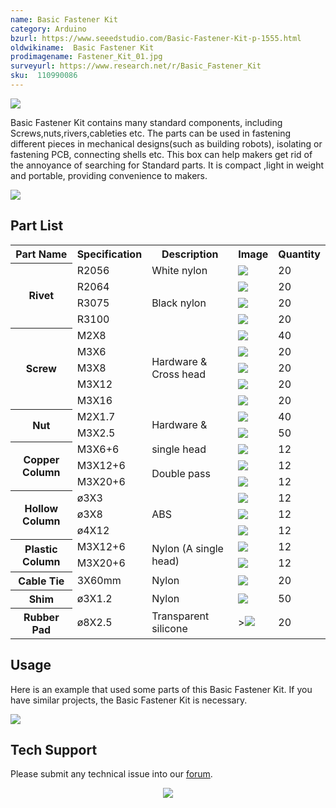 ```yaml
---
name: Basic Fastener Kit
category: Arduino
bzurl: https://www.seeedstudio.com/Basic-Fastener-Kit-p-1555.html
oldwikiname:  Basic Fastener Kit
prodimagename: Fastener_Kit_01.jpg
surveyurl: https://www.research.net/r/Basic_Fastener_Kit
sku:  110990086
---
```

![](https://files.seeedstudio.com/wiki/Basic_Fastener_Kit/img/Fastener_Kit_01.jpg)

Basic Fastener Kit contains many standard components, including Screws,nuts,rivers,cableties etc. The parts can be used in fastening different pieces in mechanical designs(such as building robots), isolating or fastening PCB, connecting shells etc. This box can help makers get rid of the annoyance of searching for Standard parts. It is compact ,light in weight and portable, providing convenience to makers.

[![](https://files.seeedstudio.com/wiki/Seeed-WiKi/docs/images/300px-Get_One_Now_Banner-ragular.png)](https://www.seeedstudio.com/Basic-Fastener-Kit-p-1555.html)

##  Part List

<table  cellspacing="0" width="80%">
<tr>
<th scope="col"> Part Name
</th>
<th scope="col"> Specification
</th>
<th scope="col"> Description
</th>
<th scope="col"> Image
</th>
<th scope="col"> Quantity
</th></tr>
<tr>
<th rowspan="4" scope="row"> Rivet
</th>
<td> R2056
</td>
<td> White nylon
</td>
<td> <img src="https://files.seeedstudio.com/wiki/Basic_Fastener_Kit/img/Rivet.jpg" />
</td>
<td> 20
</td></tr>
<tr>
<td scope="row"> R2064
</td>
<td rowspan="3"> Black nylon
</td>
<td> <img src="https://files.seeedstudio.com/wiki/Basic_Fastener_Kit/img/Rivet.jpg" />
</td>
<td> 20
</td></tr>
<tr>
<td scope="row"> R3075
</td>
<td> <img src="https://files.seeedstudio.com/wiki/Basic_Fastener_Kit/img/Rivet.jpg" />
</td>
<td> 20
</td></tr>
<tr>
<td scope="row"> R3100
</td>
<td> <img src="https://files.seeedstudio.com/wiki/Basic_Fastener_Kit/img/Rivet.jpg" />
</td>
<td> 20
</td></tr>
<tr>
<th rowspan="5" scope="row"> Screw
</th>
<td> M2X8
</td>
<td rowspan="5"> Hardware &amp; Cross head
</td>
<td> <img src="https://files.seeedstudio.com/wiki/Basic_Fastener_Kit/img/Screw1.jpg" />
</td>
<td> 40
</td></tr>
<tr>
<td scope="row"> M3X6
</td>
<td><img src="https://files.seeedstudio.com/wiki/Basic_Fastener_Kit/img/Screw2.jpg" />
</td>
<td> 20
</td></tr>
<tr>
<td scope="row"> M3X8
</td>
<td> <img src="https://files.seeedstudio.com/wiki/Basic_Fastener_Kit/img/Screw3.jpg" />
</td>
<td> 20
</td></tr>
<tr>
<td scope="row"> M3X12
</td>
<td> <img src="https://files.seeedstudio.com/wiki/Basic_Fastener_Kit/img/Screw4.jpg" />
</td>
<td> 20
</td></tr>
<tr>
<td scope="row"> M3X16
</td>
<td> <img src="https://files.seeedstudio.com/wiki/Basic_Fastener_Kit/img/Screw5.jpg" />
</td>
<td> 20
</td></tr>
<tr>
<th rowspan="2" scope="row"> Nut
</th>
<td> M2X1.7
</td>
<td rowspan="2"> Hardware &amp;
</td>
<td> <img src="https://files.seeedstudio.com/wiki/Basic_Fastener_Kit/img/Nut1.jpg" />
</td>
<td> 40
</td></tr>
<tr>
<td scope="row"> M3X2.5
</td>
<td> <img src="https://files.seeedstudio.com/wiki/Basic_Fastener_Kit/img/Nut2.jpg" />
</td>
<td> 50
</td></tr>
<tr>
<th rowspan="3" scope="row"> Copper Column
</th>
<td> M3X6+6
</td>
<td> single head
</td>
<td> <img src="https://files.seeedstudio.com/wiki/Basic_Fastener_Kit/img/Copper_Column1.jpg" />
</td>
<td> 12
</td></tr>
<tr>
<td scope="row"> M3X12+6
</td>
<td rowspan="2"> Double pass
</td>
<td> <img src="https://files.seeedstudio.com/wiki/Basic_Fastener_Kit/img/Copper_Column2.jpg" />
</td>
<td> 12
</td></tr>
<tr>
<td scope="row"> M3X20+6
</td>
<td> <img src="https://files.seeedstudio.com/wiki/Basic_Fastener_Kit/img/Copper_Column3.jpg" />
</td>
<td> 12
</td></tr>
<tr>
<th rowspan="3" scope="row">Hollow Column
</th>
<td> ø3X3
</td>
<td rowspan="3"> ABS
</td>
<td> <img src="https://files.seeedstudio.com/wiki/Basic_Fastener_Kit/img/Hollow_Column1.jpg" />
</td>
<td> 12
</td></tr>
<tr>
<td scope="row"> ø3X8
</td>
<td> <img src="https://files.seeedstudio.com/wiki/Basic_Fastener_Kit/img/Hollow_Column2.jpg" />
</td>
<td> 12
</td></tr>
<tr>
<td scope="row"> ø4X12
</td>
<td> <img src="https://files.seeedstudio.com/wiki/Basic_Fastener_Kit/img/Hollow_Column3.jpg" />
</td>
<td> 12
</td></tr>
<tr>
<th rowspan="2" scope="row">Plastic Column
</th>
<td> M3X12+6
</td>
<td rowspan="2"> Nylon (A single head)
</td>
<td> <img src="https://files.seeedstudio.com/wiki/Basic_Fastener_Kit/img/Plastic_Column1.jpg" />
</td>
<td> 12
</td></tr>
<tr>
<td scope="row"> M3X20+6
</td>
<td> <img src="https://files.seeedstudio.com/wiki/Basic_Fastener_Kit/img/Plastic_Column2.jpg" />
</td>
<td> 12
</td></tr>
<tr>
<th scope="row"> Cable Tie
</th>
<td> 3X60mm
</td>
<td> Nylon
</td>
<td> <img src="https://files.seeedstudio.com/wiki/Basic_Fastener_Kit/img/Cable_Tie.jpg" />
</td>
<td> 20
</td></tr>
<tr>
<th scope="row"> Shim
</th>
<td> ø3X1.2
</td>
<td> Nylon
</td>
<td> <img src="https://files.seeedstudio.com/wiki/Basic_Fastener_Kit/img/Shim.jpg" />
</td>
<td> 50
</td></tr>
<tr>
<th scope="row">Rubber Pad
</th>
<td> ø8X2.5
</td>
<td> Transparent silicone
</td>
<td> ><img src="https://files.seeedstudio.com/wiki/Basic_Fastener_Kit/img/Rubber_Pad.jpg" />
</td>
<td> 20
</td></tr></table>

##  Usage

Here is an example that used some parts of this Basic Fastener Kit. If you have similar projects, the Basic Fastener Kit is necessary.

![](https://files.seeedstudio.com/wiki/Basic_Fastener_Kit/img/Parts_lists.jpg)

## Tech Support
Please submit any technical issue into our [forum](http://forum.seeedstudio.com/). <br /><p style="text-align:center"><a href="https://www.seeedstudio.com/act-4.html?utm_source=wiki&utm_medium=wikibanner&utm_campaign=newproducts" target="_blank"><img src="https://files.seeedstudio.com/wiki/Wiki_Banner/new_product.jpg" /></a></p>
